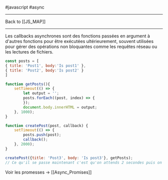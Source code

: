 #javascript #async
___
Back to [[JS_MAP]]
___
Les callbacks asynchrones sont des fonctions passées en argument à d'autres fonctions pour être exécutées ultérieurement, souvent utilisées pour gérer des opérations non bloquantes comme les requêtes réseau ou les lectures de fichiers.
```js
const posts = [
{ title: 'Post1', body:'Is post1' },
{ title: 'Post2', body:'Is post2' }
]

function getPosts(){
	setTimeout(() => {
		let output = '';
		posts.forEach((post, index) => {
		});
		document.body.innerHTML = output;
	}, 1000);
}

function createPost(post, callback) {
	setTimeout(() => {
		posts.push(post);
		callback();
	}, 2000);
}

createPost({title: 'Post3', body: 'Is post3'}, getPosts);
// Ce qu'il se passe maintenant c'est qu'on attends 2 secondes puis on montre getPosts avec les 3 post dans des <li> 
```
Voir les promesses -> [[Async_Promises]]
